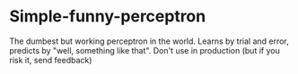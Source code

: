 # Simple-funny-perceptron
The dumbest but working perceptron in the world. Learns by trial and error, predicts by "well, something like that". Don't use in production (but if you risk it, send feedback)
